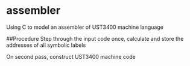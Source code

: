 # assembler
Using C to model an assembler of UST3400 machine language

##Procedure
Step through the input code once, calculate and store the addresses of all symbolic labels

On second pass, construct UST3400 machine code

